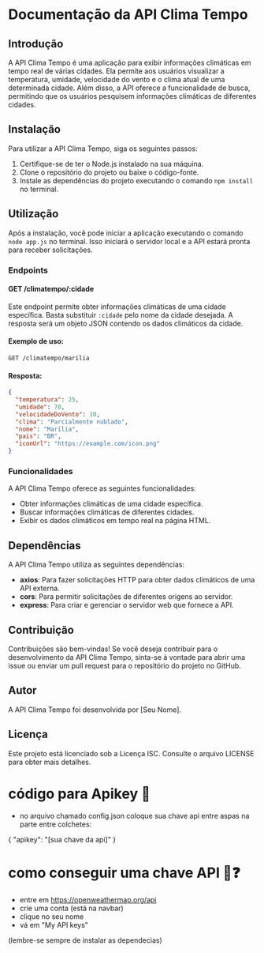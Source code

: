 
# Documentação da API Clima Tempo

## Introdução

A API Clima Tempo é uma aplicação para exibir informações climáticas em tempo real de várias cidades. Ela permite aos usuários visualizar a temperatura, umidade, velocidade do vento e o clima atual de uma determinada cidade. Além disso, a API oferece a funcionalidade de busca, permitindo que os usuários pesquisem informações climáticas de diferentes cidades.

## Instalação

Para utilizar a API Clima Tempo, siga os seguintes passos:

1. Certifique-se de ter o Node.js instalado na sua máquina.
2. Clone o repositório do projeto ou baixe o código-fonte.
3. Instale as dependências do projeto executando o comando `npm install` no terminal.

## Utilização

Após a instalação, você pode iniciar a aplicação executando o comando `node app.js` no terminal. Isso iniciará o servidor local e a API estará pronta para receber solicitações.

### Endpoints

#### GET /climatempo/:cidade

Este endpoint permite obter informações climáticas de uma cidade específica. Basta substituir `:cidade` pelo nome da cidade desejada. A resposta será um objeto JSON contendo os dados climáticos da cidade.

#### Exemplo de uso:

```
GET /climatempo/marilia
```

#### Resposta:

```json
{
  "temperatura": 25,
  "umidade": 70,
  "velocidadeDoVento": 10,
  "clima": "Parcialmente nublado",
  "nome": "Marília",
  "pais": "BR",
  "iconUrl": "https://example.com/icon.png"
}
```

### Funcionalidades

A API Clima Tempo oferece as seguintes funcionalidades:

- Obter informações climáticas de uma cidade específica.
- Buscar informações climáticas de diferentes cidades.
- Exibir os dados climáticos em tempo real na página HTML.

## Dependências

A API Clima Tempo utiliza as seguintes dependências:

- **axios**: Para fazer solicitações HTTP para obter dados climáticos de uma API externa.
- **cors**: Para permitir solicitações de diferentes origens ao servidor.
- **express**: Para criar e gerenciar o servidor web que fornece a API.

## Contribuição

Contribuições são bem-vindas! Se você deseja contribuir para o desenvolvimento da API Clima Tempo, sinta-se à vontade para abrir uma issue ou enviar um pull request para o repositório do projeto no GitHub.

## Autor

A API Clima Tempo foi desenvolvida por [Seu Nome].

## Licença

Este projeto está licenciado sob a Licença ISC. Consulte o arquivo LICENSE para obter mais detalhes.


# código para Apikey 🔑

- no arquivo chamado config.json coloque sua chave api entre aspas na parte entre colchetes:

{
    "apikey": "[sua chave da api]"
}

# como conseguir uma chave API 🔑❓


- entre em https://openweathermap.org/api
- crie uma conta (está na navbar)
- clique no seu nome 
- vá em "My API keys"

(lembre-se sempre de instalar as dependecias)
